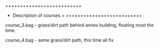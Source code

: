 ++++++++++++++++++++++++++
+ Description of courses +
++++++++++++++++++++++++++

course_3.bag - grass/dirt path behind annex building, floating most the time.

course_4.bag - same grass/dirt path, this time all fix


